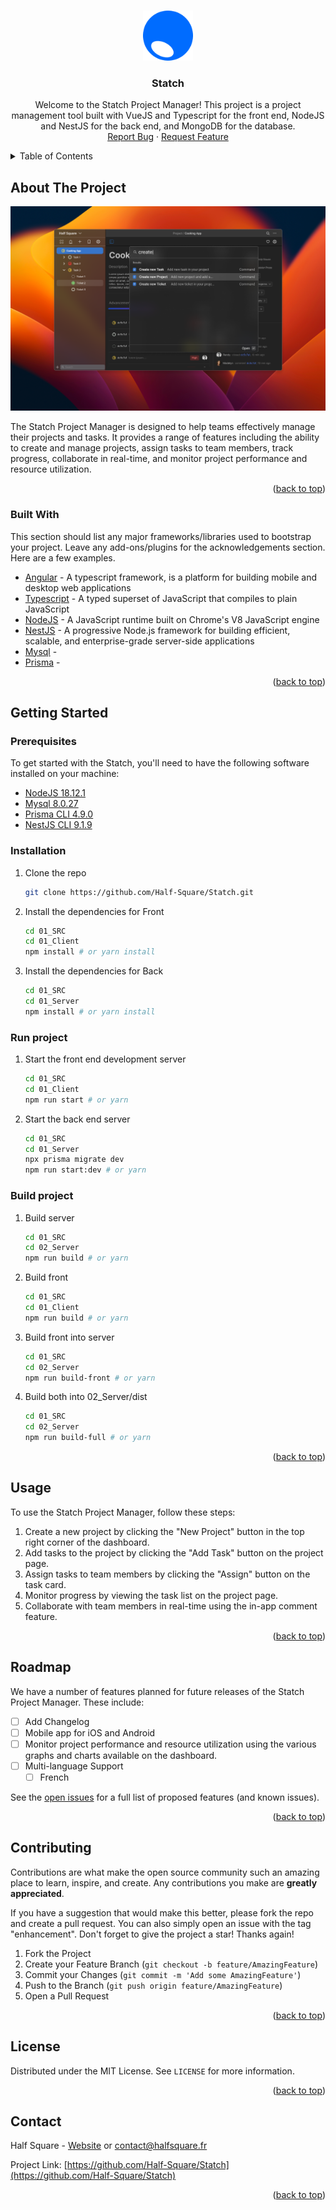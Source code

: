 <a name="readme-top"></a>

<!-- PROJECT LOGO -->
<br />
<div align="center">
  <a href="https://github.com/Half-Square/Statch">
    <img src="00_Doc/logotypeStatch.png" alt="Logo" width="80" height="80">
  </a>

  <h3 align="center">Statch</h3>

  <p align="center">
Welcome to the Statch Project Manager! This project is a project management tool built with VueJS and Typescript for the front end, NodeJS and NestJS for the back end, and MongoDB for the database.
    <br />
    <a href="https://github.com/Half-Square/Statch/issues">Report Bug</a>
    ·
    <a href="https://github.com/Half-Square/Statch/issues">Request Feature</a>
  </p>
</div>



<!-- TABLE OF CONTENTS -->
<details>
  <summary>Table of Contents</summary>
  <ol>
    <li>
      <a href="#about-the-project">About The Project</a>
      <ul>
        <li><a href="#built-with">Built With</a></li>
      </ul>
    </li>
    <li>
      <a href="#getting-started">Getting Started</a>
      <ul>
        <li><a href="#prerequisites">Prerequisites</a></li>
        <li><a href="#installation">Installation</a></li>
      </ul>
    </li>
    <li><a href="#usage">Usage</a></li>
    <li><a href="#roadmap">Roadmap</a></li>
    <li><a href="#contributing">Contributing</a></li>
    <li><a href="#license">License</a></li>
    <li><a href="#contact">Contact</a></li>
  </ol>
</details>



<!-- ABOUT THE PROJECT -->
## About The Project

  <div align="center">
  <a href="https://github.com/Half-Square/Statch">
  <img src="00_Doc/exempleApp.png" alt="Example App">
  </a>
  </div>

The Statch Project Manager is designed to help teams effectively manage their projects and tasks. It provides a range of features including the ability to create and manage projects, assign tasks to team members, track progress, collaborate in real-time, and monitor project performance and resource utilization.

<p align="right">(<a href="#readme-top">back to top</a>)</p>



### Built With

This section should list any major frameworks/libraries used to bootstrap your project. Leave any add-ons/plugins for the acknowledgements section. Here are a few examples.

* [Angular](https://angular.io/ "Angular") - A typescript framework, is a platform for building mobile and desktop web applications
* [Typescript](https://www.typescriptlang.org/ "Typescript") - A typed superset of JavaScript that compiles to plain JavaScript
* [NodeJS](https://nodejs.org/en/ "NodeJS") - A JavaScript runtime built on Chrome's V8 JavaScript engine
* [NestJS](https://nestjs.com/ "NestJS") - A progressive Node.js framework for building efficient, scalable, and enterprise-grade server-side applications
* [Mysql](https://www.mysql.com/downloads/ "Mysql") - 
* [Prisma](https://www.prisma.io/ "Prisma") - 

<p align="right">(<a href="#readme-top">back to top</a>)</p>



<!-- GETTING STARTED -->
## Getting Started

### Prerequisites

To get started with the Statch, you'll need to have the following software installed on your machine:

* [NodeJS 18.12.1](https://nodejs.org/en/download/releases/ "NodeJS")
* [Mysql 8.0.27](https://www.mysql.com/downloads/ "Mysql")
* [Prisma CLI 4.9.0](https://www.prisma.io/ "Prisma")
* [NestJS CLI 9.1.9](https://nestjs.com/ "NestJS") 

### Installation

1. Clone the repo

   ```sh
   git clone https://github.com/Half-Square/Statch.git
   ```
   
2. Install the dependencies for Front

   ```sh
   cd 01_SRC
   cd 01_Client
   npm install # or yarn install
   ```
   
3. Install the dependencies for Back

   ```sh
   cd 01_SRC
   cd 01_Server
   npm install # or yarn install
   ```
   
### Run project

1. Start the front end development server

   ```sh
   cd 01_SRC
   cd 01_Client
   npm run start # or yarn 
   ```
   
2. Start the back end server

   ```sh
   cd 01_SRC
   cd 01_Server
   npx prisma migrate dev
   npm run start:dev # or yarn 
   ```


### Build project

1. Build server

   ```sh
   cd 01_SRC
   cd 02_Server
   npm run build # or yarn 
   ```

2. Build front

   ```sh
   cd 01_SRC
   cd 01_Client
   npm run build # or yarn 
   ```
  
3. Build front into server

   ```sh
   cd 01_SRC
   cd 02_Server
   npm run build-front # or yarn 
   ```

4. Build both into 02_Server/dist

   ```sh
   cd 01_SRC
   cd 02_Server
   npm run build-full # or yarn 
   ```
   
<p align="right">(<a href="#readme-top">back to top</a>)</p>



<!-- USAGE EXAMPLES -->
## Usage

To use the Statch Project Manager, follow these steps:

1. Create a new project by clicking the "New Project" button in the top right corner of the dashboard.
2. Add tasks to the project by clicking the "Add Task" button on the project page.
3. Assign tasks to team members by clicking the "Assign" button on the task card.
4. Monitor progress by viewing the task list on the project page.
5. Collaborate with team members in real-time using the in-app comment feature.

<p align="right">(<a href="#readme-top">back to top</a>)</p>



<!-- ROADMAP -->
## Roadmap

We have a number of features planned for future releases of the Statch Project Manager. These include:
- [ ] Add Changelog
- [ ] Mobile app for iOS and Android
- [ ] Monitor project performance and resource utilization using the various graphs and charts available on the dashboard.
- [ ] Multi-language Support
    - [ ] French

See the [open issues](https://github.com/Half-Square/Statch/issues) for a full list of proposed features (and known issues).

<p align="right">(<a href="#readme-top">back to top</a>)</p>



<!-- CONTRIBUTING -->
## Contributing

Contributions are what make the open source community such an amazing place to learn, inspire, and create. Any contributions you make are **greatly appreciated**.

If you have a suggestion that would make this better, please fork the repo and create a pull request. You can also simply open an issue with the tag "enhancement".
Don't forget to give the project a star! Thanks again!

1. Fork the Project
2. Create your Feature Branch (`git checkout -b feature/AmazingFeature`)
3. Commit your Changes (`git commit -m 'Add some AmazingFeature'`)
4. Push to the Branch (`git push origin feature/AmazingFeature`)
5. Open a Pull Request

<p align="right">(<a href="#readme-top">back to top</a>)</p>



<!-- LICENSE -->
## License

Distributed under the MIT License. See `LICENSE` for more information.

<p align="right">(<a href="#readme-top">back to top</a>)</p>



<!-- CONTACT -->
## Contact

Half Square - [Website](https://halfsquare.fr "Half Square's website") or [contact@halfsquare.fr](mailto:contact@halfsquare.fr "contact@halfsquare.fr")

Project Link: [https://github.com/Half-Square/Statch](https://github.com/Half-Square/Statch)

<p align="right">(<a href="#readme-top">back to top</a>)</p>

